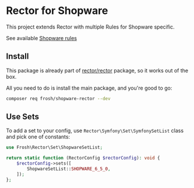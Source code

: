 # Rector for Shopware

This project extends Rector with multiple Rules for Shopware specific. 

See available [Shopware rules](/docs/rector_rules_overview.md)


## Install

This package is already part of [rector/rector](http://github.com/rectorphp/rector) package, so it works out of the box.

All you need to do is install the main package, and you're good to go:

```bash
composer req frosh/shopware-rector --dev
```

## Use Sets

To add a set to your config, use `Rector\Symfony\Set\SymfonySetList` class and pick one of constants:

```php
use Frosh\Rector\Set\ShopwareSetList;

return static function (RectorConfig $rectorConfig): void {
    $rectorConfig->sets([
        ShopwareSetList::SHOPWARE_6_5_0,
    ]);
};
```
